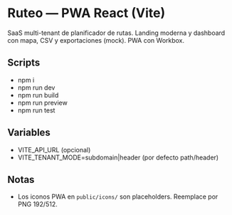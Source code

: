 # Ruteo — PWA React (Vite)

SaaS multi-tenant de planificador de rutas. Landing moderna y dashboard con mapa, CSV y exportaciones (mock). PWA con Workbox.

## Scripts
- npm i
- npm run dev
- npm run build
- npm run preview
- npm run test

## Variables
- VITE_API_URL (opcional)
- VITE_TENANT_MODE=subdomain|header (por defecto path/header)

## Notas
- Los iconos PWA en `public/icons/` son placeholders. Reemplace por PNG 192/512.
